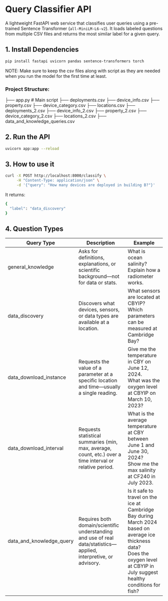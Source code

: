 # Query Classifier API

A lightweight FastAPI web service that classifies user queries using a pre-trained Sentence Transformer (`all-MiniLM-L6-v2`). It loads labeled questions from multiple CSV files and returns the most similar label for a given query.


## 1. Install Dependencies

```bash
pip install fastapi uvicorn pandas sentence-transformers torch
```

NOTE: Make sure to keep the csv files along with script as they are needed when you run the model for the first time at least.

### Project Structure:

├── app.py # Main script
├── deployments.csv
├── device_info.csv
├── property.csv
├── device_category.csv
├── locations.csv
├── deployments_2.csv
├── device_info_2.csv
├── property_2.csv
├── device_category_2.csv
├── locations_2.csv
├── data_and_knowledge_queries.csv

## 2. Run the API

```bash
uvicorn app:app --reload
```

## 3. How to use it

```bash
curl -X POST http://localhost:8000/classify \
     -H "Content-Type: application/json" \
     -d '{"query": "How many devices are deployed in building B?"}'
```

It returns:

```bash
{
  "label": "data_discovery"
}
```


## 4. Question Types

| Query Type               | Description                                                                                                         | Example                                                                                                   |
|--------------------------|---------------------------------------------------------------------------------------------------------------------|-----------------------------------------------------------------------------------------------------------|
| general_knowledge        | Asks for definitions, explanations, or scientific background—not for data or stats.                                 | What is ocean salinity? <br> Explain how a radiometer works.                                              |
| data_discovery           | Discovers what devices, sensors, or data types are available at a location.                                         | What sensors are located at CBYIP? <br> Which parameters can be measured at Cambridge Bay?                |
| data_download_instance   | Requests the value of a parameter at a specific location and time—usually a single reading.                         | Give me the temperature in CBY on June 12, 2024. <br> What was the oxygen level at CBYIP on March 10, 2023?|
| data_download_interval   | Requests statistical summaries (min, max, average, count, etc.) over a time interval or relative period.            | What is the average temperature at CBY between June 1 and June 30, 2024? <br> Show me the max salinity at CF240 in July 2023.|
| data_and_knowledge_query | Requires both domain/scientific understanding and use of real data/statistics—applied, interpretive, or advisory.  | Is it safe to travel on the ice at Cambridge Bay during March 2024 based on average ice thickness data?<br>Does the oxygen level at CBYIP in July suggest healthy conditions for fish?|
